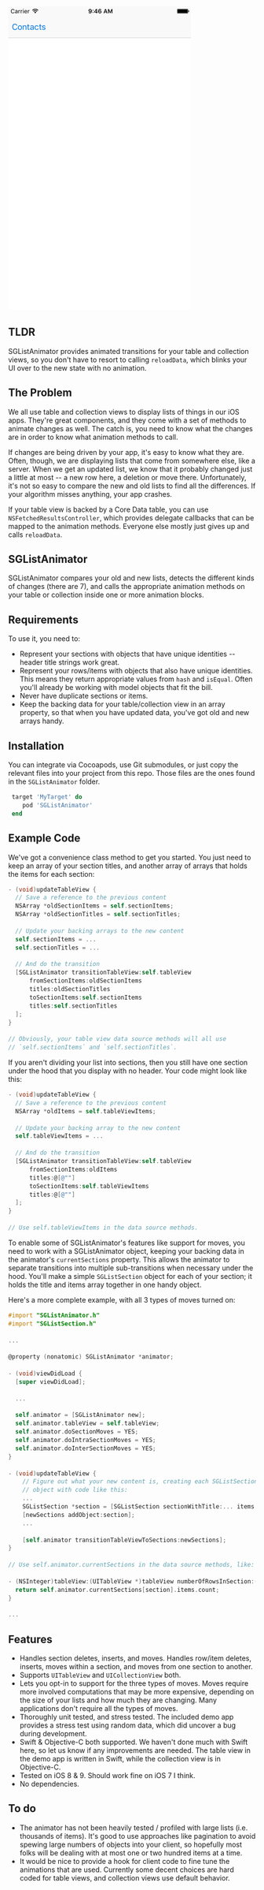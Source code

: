 <img src="DemoVideo.gif">

## TLDR

SGListAnimator provides animated transitions for your table and collection views, so you don't have to resort to calling `reloadData`, which blinks your UI over to the new state with no animation.

## The Problem

We all use table and collection views to display lists of things in our iOS apps. They're great components, and they come with a set of methods to animate changes as well. The catch is, you need to know what the changes are in order to know what animation methods to call.

If changes are being driven by your app, it's easy to know what they are. Often, though, we are displaying lists that come from somewhere else, like a server. When we get an updated list, we know that it probably changed just a little at most -- a new row here, a deletion or move there. Unfortunately, it's not so easy to compare the new and old lists to find all the differences. If your algorithm misses anything, your app crashes.

If your table view is backed by a Core Data table, you can use `NSFetchedResultsController`, which provides delegate callbacks that can be mapped to the animation methods. Everyone else mostly just gives up and calls `reloadData`.

## SGListAnimator

SGListAnimator compares your old and new lists, detects the different kinds of changes (there are 7), and calls the appropriate animation methods on your table or collection inside one or more animation blocks.

## Requirements

To use it, you need to:
- Represent your sections with objects that have unique identities -- header title strings work great.
- Represent your rows/items with objects that also have unique identities. This means they return appropriate values from `hash` and `isEqual`. Often you'll already be working with model objects that fit the bill.
- Never have duplicate sections or items.
- Keep the backing data for your table/collection view in an array property, so that when you have updated data, you've got old and new arrays handy.

## Installation

You can integrate via Cocoapods, use Git submodules, or just copy the relevant files into your project from this repo. Those files are the ones found in the `SGListAnimator` folder.

```ruby
 target 'MyTarget' do
    pod 'SGListAnimator'
 end
```

## Example Code

We've got a convenience class method to get you started. You just need to keep an array of your section titles, and another array of arrays that holds the items for each section:

```objective-c
- (void)updateTableView {
  // Save a reference to the previous content
  NSArray *oldSectionItems = self.sectionItems;
  NSArray *oldSectionTitles = self.sectionTitles;

  // Update your backing arrays to the new content
  self.sectionItems = ...
  self.sectionTitles = ...

  // And do the transition
  [SGListAnimator transitionTableView:self.tableView
      fromSectionItems:oldSectionItems
      titles:oldSectionTitles
      toSectionItems:self.sectionItems
      titles:self.sectionTitles
  ];
}

// Obviously, your table view data source methods will all use
// `self.sectionItems` and `self.sectionTitles`.

```

If you aren't dividing your list into sections, then you still have one section under the hood that you display with no header. Your code might look like this:

```objective-c
- (void)updateTableView {
  // Save a reference to the previous content
  NSArray *oldItems = self.tableViewItems;

  // Update your backing array to the new content
  self.tableViewItems = ...

  // And do the transition
  [SGListAnimator transitionTableView:self.tableView
      fromSectionItems:oldItems
      titles:@[@""]
      toSectionItems:self.tableViewItems
      titles:@[@""]
  ];
}

// Use self.tableViewItems in the data source methods.

```

To enable some of SGListAnimator's features like support for moves, you need to work with a SGListAnimator object, keeping your backing data in the animator's `currentSections` property. This allows the animator to separate transitions into multiple sub-transitions when necessary under the hood. You'll make a simple `SGListSection` object for each of your section; it holds the title and items array together in one handy object.

Here's a more complete example, with all 3 types of moves turned on:

```objective-c
#import "SGListAnimator.h"
#import "SGListSection.h"

...

@property (nonatomic) SGListAnimator *animator;

- (void)viewDidLoad {
  [super viewDidLoad];

  ...

  self.animator = [SGListAnimator new];
  self.animator.tableView = self.tableView;
  self.animator.doSectionMoves = YES;
  self.animator.doIntraSectionMoves = YES;
  self.animator.doInterSectionMoves = YES;
}

- (void)updateTableView {
    // Figure out what your new content is, creating each SGListSection
    // object with code like this:
    ...
    SGListSection *section = [SGListSection sectionWithTitle:... items:...];
    [newSections addObject:section];
    ...

    [self.animator transitionTableViewToSections:newSections];
}

// Use self.animator.currentSections in the data source methods, like:

- (NSInteger)tableView:(UITableView *)tableView numberOfRowsInSection:(NSInteger)section {
  return self.animator.currentSections[section].items.count;
}

...
```

## Features

- Handles section deletes, inserts, and moves. Handles row/item deletes, inserts, moves within a section, and moves from one section to another.
- Supports `UITableView` and `UICollectionView` both.
- Lets you opt-in to support for the three types of moves. Moves require more involved computations that may be more expensive, depending on the size of your lists and how much they are changing.  Many applications don't require all the types of moves.
- Thoroughly unit tested, and stress tested. The included demo app provides a stress test using random data, which did uncover a bug during development.
- Swift & Objective-C both supported. We haven't done much with Swift here, so let us know if any improvements are needed. The table view in the demo app is written in Swift, while the collection view is in Objective-C.
- Tested on iOS 8 & 9. Should work fine on iOS 7 I think.
- No dependencies.

## To do

- The animator has not been heavily tested / profiled with large lists (i.e. thousands of items). It's good to use approaches like pagination to avoid spewing large numbers of objects into your client, so hopefully most folks will be dealing with at most one or two hundred items at a time.
- It would be nice to provide a hook for client code to fine tune the animations that are used. Currently some decent choices are hard coded for table views, and collection views use default behavior.
